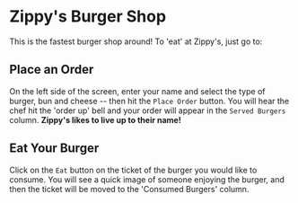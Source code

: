 # Zippy's Burger Shop
This is the fastest burger shop around! To 'eat' at Zippy's, just go to:

## Place an Order
On the left side of the screen, enter your name and select the type of burger, bun and cheese -- then hit the `Place Order` button. You will hear the chef hit the 'order up' bell and your order will appear in the `Served Burgers` column. **Zippy's likes to live up to their name!**

## Eat Your Burger
Click on the `Eat` button on the ticket of the burger you would like to consume. You will see a quick image of someone enjoying the burger, and then the ticket will be moved to the 'Consumed Burgers' column.
